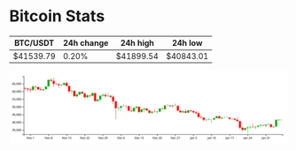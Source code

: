# Bitcoin Stats

BTC/USDT|24h change|24h high|24h low|
|---|---|---|---|
|$41539.79|0.20%|$41899.54|$40843.01|

<img src="./chart.svg">
